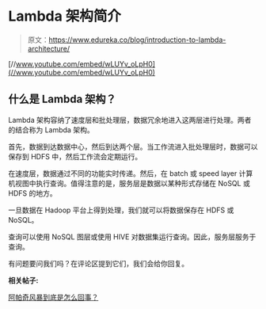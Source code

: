 # Lambda 架构简介

> 原文：<https://www.edureka.co/blog/introduction-to-lambda-architecture/>

[//www.youtube.com/embed/wLUYv_oLpH0](//www.youtube.com/embed/wLUYv_oLpH0)

## **什么是 Lambda 架构？**

Lambda 架构容纳了速度层和批处理层，数据冗余地进入这两层进行处理。两者的结合称为 Lambda 架构。

首先，数据到达数据中心，然后到达两个层。当工作流进入批处理层时，数据可以保存到 HDFS 中，然后工作流会定期运行。

在速度层，数据通过不同的功能实时传递。然后，在 batch 或 speed layer 计算机视图中执行查询。值得注意的是，服务层是数据以某种形式存储在 NoSQL 或 HDFS 的地方。

一旦数据在 Hadoop 平台上得到处理，我们就可以将数据保存在 HDFS 或 NoSQL。

查询可以使用 NoSQL 图层或使用 HIVE 对数据集运行查询。因此，服务层服务于查询。

有问题要问我们吗？在评论区提到它们，我们会给你回复。

**相关帖子:**

[阿帕奇风暴到底是怎么回事？](https://www.edureka.co/blog/videos/aboutapachestorm/)